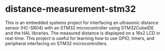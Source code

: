 # distance-measurement-stm32
This is an embedded systems project for interfacing an ultrasonic distance sensor (HC-SR04) with an STM32 microcontroller using STM32CubeIDE and the HAL libraries. The measured distance is displayed on a 16x2 LCD in real-time. This project is useful for learning how to use GPIO, timers, and peripheral interfacing on STM32 microcontrollers.
